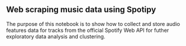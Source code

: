 ## Web scraping music data using Spotipy
The purpose of this notebook is to show how to collect and store audio features data for tracks from the official Spotify Web API for futher exploratory data analysis and clustering.
